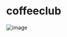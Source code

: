 # coffeeclub

![image](https://drive.google.com/uc?export=view&id=1comI776ZZTVkidb9KQzwlo_apzQ4nPAP)
